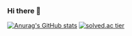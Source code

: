 ### Hi there 👋

<!--
**kenokim/kenokim** is a ✨ _special_ ✨ repository because its `README.md` (this file) appears on your GitHub profile.

Here are some ideas to get you started:

- 🔭 I’m currently working on ...
- 🌱 I’m currently learning ...
- 👯 I’m looking to collaborate on ...
- 🤔 I’m looking for help with ...
- 💬 Ask me about ...
- 📫 How to reach me: ...
- 😄 Pronouns: ...
- ⚡ Fun fact: ...
-->
[![Anurag's GitHub stats](https://github-readme-stats.vercel.app/api?username=kenokim)](https://github.com/kenokim/github-readme-stats)
[![solved.ac tier](http://mazassumnida.wtf/api/mini/generate_badge?boj={tymes0403})](https://solved.ac/{tymes0403})
